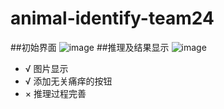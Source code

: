# animal-identify-team24
##初始界面
![image](https://github.com/NathanaelCat/animal-identify-team24/assets/130202547/81e5f641-318a-4414-a8c9-36d982ebebcb)
##推理及结果显示
![image](https://github.com/NathanaelCat/animal-identify-team24/assets/130202547/beb725cf-6a96-4b39-a2a3-b180018a41c2)

- √ 图片显示
- √ 添加无关痛痒的按钮
- × 推理过程完善

